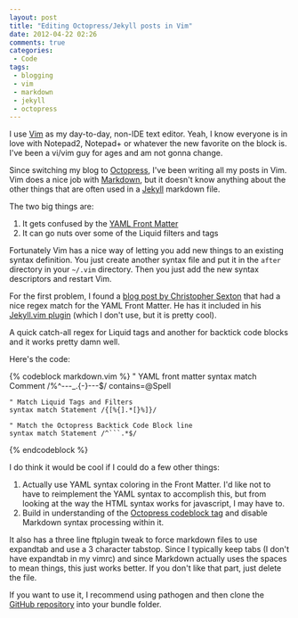 ```yaml
---
layout: post
title: "Editing Octopress/Jekyll posts in Vim"
date: 2012-04-22 02:26
comments: true
categories: 
 - Code
tags:
 - blogging
 - vim
 - markdown
 - jekyll
 - octopress
---
```


I use [Vim][6] as my day-to-day, non-IDE text editor. Yeah, I know everyone is in
love with Notepad2, Notepad+ or whatever the new favorite on the block is. I've
been a vi/vim guy for ages and am not gonna change.

Since switching my blog to [Octopress][5], I've been writing all my posts in Vim.
Vim does a nice job with [Markdown][7], but it doesn't know anything about the other
things that are often used in a [Jekyll][9] markdown file.

The two big things are:

1. It gets confused by the [YAML Front Matter][8]
2. It can go nuts over some of the Liquid filters and tags

Fortunately Vim has a nice way of letting you add new things to an existing
syntax definition. You just create another syntax file and put it in the
`after` directory in your `~/.vim` directory. Then you just add the new syntax
descriptors and restart Vim.

<!-- more -->

For the first problem, I found a [blog post by Christopher Sexton][10] that had a
nice regex match for the YAML Front Matter. He has it included in his
[Jekyll.vim plugin][2] (which I don't use, but it is pretty cool).

A quick catch-all regex for Liquid tags and another for backtick code blocks
and it works pretty damn well.

Here's the code:

{% codeblock markdown.vim %}
    " YAML front matter
    syntax match Comment /\%^---\_.\{-}---$/ contains=@Spell
    
    " Match Liquid Tags and Filters
    syntax match Statement /{[%{].*[}%]}/
    
    " Match the Octopress Backtick Code Block line
    syntax match Statement /^```.*$/
{% endcodeblock %}

I do think it would be cool if I could do a few other things:

1. Actually use YAML syntax coloring in the Front Matter. I'd like not to have
   to reimplement the YAML syntax to accomplish this, but from looking at the
   way the HTML syntax works for javascript, I may have to.
2. Build in understanding of the [Octopress codeblock tag][4] and disable
   Markdown syntax processing within it.

It also has a three line ftplugin tweak to force markdown files to use
expandtab and use a 3 character tabstop. Since I typically keep tabs (I don't
have expandtab in my vimrc) and since Markdown actually uses the spaces to mean
things, this just works better. If you don't like that part, just delete the
file.

If you want to use it, I recommend using pathogen and then clone the [GitHub
repository][3] into your bundle folder. 

[1]: http://octopress.org/docs/plugins/backtick-codeblock/
[2]: https://github.com/csexton/jekyll.vim
[3]: https://github.com/PProvost/vim-markdown-jekyll
[4]: http://octopress.org/docs/plugins/codeblock/
[5]: http://octopress.org/
[6]: http://www.vim.org/
[7]: http://daringfireball.net/projects/markdown/
[8]: https://github.com/mojombo/jekyll/wiki/yaml-front-matter
[9]: https://github.com/mojombo/jekyll
[10]: http://www.codeography.com/2010/02/20/making-vim-play-nice-with-jekylls-yaml-front-matter.html
